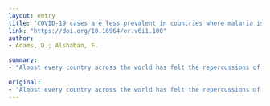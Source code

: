 ```yaml
---
layout: entry
title: "COVID-19 cases are less prevalent in countries where malaria is endemic, suggesting a role for anti-malarial drugs as prophylaxis"
link: "https://doi.org/10.16964/er.v6i1.100"
author:
- Adams, D.; Alshaban, F.

summary:
- "Almost every country across the world has felt the repercussions of the pandemic of disease termed coronavirus disease 2019 (COVID-19) caused by the novel coronanavirus identified as severe acute respiratory syndrome coroniavirus 2 (SARS-CoV-2). A recently published article points to a method of prevention and prophylaxis of COVID19. It is hypothesized that countries where malaria is endemic will have few cases."

original:
- "Almost every country across the world has felt the repercussions of the pandemic of disease termed coronavirus disease 2019 (COVID-19) caused by the novel coronavirus identified as severe acute respiratory syndrome coronavirus 2 (SARS-CoV-2). A recently published article points to a method of prevention and prophylaxis of COVID-19 through the use of anti-malarial drugs such as the 4-aminoquinolones: chloroquine and hydroxychloroquine, based on their mechanisms of action against SARS-CoV-2. This report aims to explore the correlation between COVID-19 cases and countries where malaria is prevalent using statistical means. It is hypothesized that countries where malaria is endemic will have few cases of COVID-19 since these countries use the 4-aminoquinolone antimalarial drugs for prophylaxis. Statistical analysis demonstrates that the numbers and incidence of COVID-19 cases and COVID-19 related deaths are substantially lower (multiple-fold lower) in countries with the highest prevalence of malaria. The difference between both the COVID-19 incidence rate and the COVID-19 mortality rate in malaria prevalent countries compared to COVID-19 prevalent countries is statistically significant (p = 0.02 and p = 0.04 respectively). This study provides further evidence that anti-malaria drugs may prove essential to breaking the spread of SARS-CoV-2 and preventing COVID-19 and COVID-19 related mortality. As the pandemic continues to evolve and doctors and researchers across the globe try to attenuate or stop the spread of SARS-CoV-2, the medical community should not overlook the potential role of the 4-aminoquinolones anti-malarial drugs, chloroquine and hydroxychloroquine, and 8-aminoquinolone anti-malaria drugs, tafenoquine and primaquine, as a prophylaxis."
---
```



